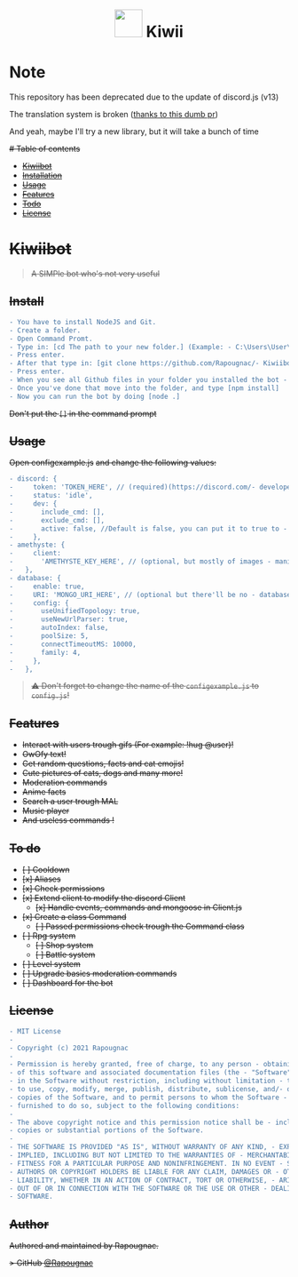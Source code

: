 <h1 align="center"> <img src = 'https://cdn.discordapp.com/attachments/772106096713924671/807975843548626944/anime-original-brown-hair-girl-green-eyes-hd-wallpaper-preview.png' height='50'> Kiwii</h1>


# Note
This repository has been deprecated due to the update of discord.js (v13)

The translation system is broken \([thanks to this dumb pr](https://github.com/discordjs/discord.js/pull/6027)\)

And yeah, maybe I'll try a new library, but it will take a bunch of time


~~# Table of contents~~

- ~~[Kiwiibot](#kiwiibot)~~
- ~~[Installation](#install)~~
- ~~[Usage](#usage)~~
- ~~[Features](#features)~~
- ~~[Todo](#to-do)~~
- ~~[License](#license)~~

# ~~Kiwiibot~~

> ~~A SIMPle bot who's not very useful~~

## ~~Install~~

```diff
- You have to install NodeJS and Git.
- Create a folder.
- Open Command Promt.
- Type in: [cd The path to your new folder.] (Example: - C:\Users\User\Desktop\New folder)
- Press enter.
- After that type in: [git clone https://github.com/Rapougnac/- Kiwiibot.git] 
- Press enter.
- When you see all Github files in your folder you installed the bot - succesfully.
- Once you've done that move into the folder, and type [npm install]
- Now you can run the bot by doing [node .]
```

~~Don't put the `[]` in the command prompt~~
## ~~Usage~~

~~Open configexample.js~~
~~and change the following values:~~

```diff
- discord: {
-     token: 'TOKEN_HERE', // (required)(https://discord.com/- developers/applications)
-     status: 'idle',
-     dev: {
-       include_cmd: [],
-       exclude_cmd: [],
-       active: false, //Default is false, you can put it to true to - exclude or include commands
-     },
- amethyste: {
-     client:
-       'AMETHYSTE_KEY_HERE', // (optional, but mostly of images - manipulation won't work)(https://api.amethyste.moe/) get one - ~~here, sign up and copy and paste your token
-   },
- database: {
-     enable: true,
-     URI: 'MONGO_URI_HERE', // (optional but there'll be no - database)
-     config: {
-       useUnifiedTopology: true,
-       useNewUrlParser: true,
-       autoIndex: false,
-       poolSize: 5,
-       connectTimeoutMS: 10000,
-       family: 4,
-     },
-   },
```
> ~~:warning: Don't forget to change the name of the `configexample.js` to `config.js`!~~
## ~~Features~~

- ~~Interact with users trough gifs (For example: !hug @user)!~~
- ~~OwOfy text!~~
- ~~Get random questions, facts and cat emojis!~~
- ~~Cute pictures of cats, dogs and many more!~~
- ~~Moderation commands~~
- ~~Anime facts~~
- ~~Search a user trough MAL~~
- ~~Music player~~
- ~~And useless commands !~~

## ~~To do~~

* ~~[ ] Cooldown~~
* ~~[x] Aliases~~
* ~~[x] Check permissions~~
* ~~[x] Extend client to modify the discord Client~~
    * ~~[x] Handle events, commands and mongoose in Client.js~~
* ~~[x] Create a class Command~~
    * ~~[ ] Passed permissions check trough the Command class~~
* ~~[ ] Rpg system~~
  * ~~[ ] Shop system~~
  * ~~[ ] Battle system~~
* ~~[ ] Level system~~
* ~~[ ] Upgrade basics moderation commands~~
* ~~[ ] Dashboard for the bot~~


## ~~License~~
```diff
- MIT License
- 
- Copyright (c) 2021 Rapougnac
- 
- Permission is hereby granted, free of charge, to any person - obtaining a copy
- of this software and associated documentation files (the - "Software"), to deal
- in the Software without restriction, including without limitation - the rights
- to use, copy, modify, merge, publish, distribute, sublicense, and/- or sell
- copies of the Software, and to permit persons to whom the Software - is
- furnished to do so, subject to the following conditions:
- 
- The above copyright notice and this permission notice shall be - included in all
- copies or substantial portions of the Software.
- 
- THE SOFTWARE IS PROVIDED "AS IS", WITHOUT WARRANTY OF ANY KIND, - EXPRESS OR
- IMPLIED, INCLUDING BUT NOT LIMITED TO THE WARRANTIES OF - MERCHANTABILITY,
- FITNESS FOR A PARTICULAR PURPOSE AND NONINFRINGEMENT. IN NO EVENT - SHALL THE
- AUTHORS OR COPYRIGHT HOLDERS BE LIABLE FOR ANY CLAIM, DAMAGES OR - OTHER
- LIABILITY, WHETHER IN AN ACTION OF CONTRACT, TORT OR OTHERWISE, - ARISING FROM,
- OUT OF OR IN CONNECTION WITH THE SOFTWARE OR THE USE OR OTHER - DEALINGS IN THE
- SOFTWARE.
```
## ~~Author~~
~~Authored and maintained by Rapougnac.~~

~~> GitHub [@Rapougnac](https://github.com/Rapougnac)~~

